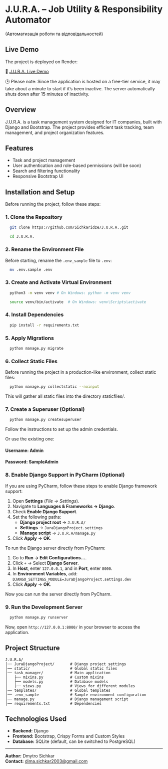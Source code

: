 # J.U.R.A. – Job Utility & Responsibility Automator
(Автоматизація роботи та відповідальностей)

## Live Demo

The project is deployed on Render:

🔗 [J.U.R.A. Live Demo](https://j-u-r-a.onrender.com/)

🕒 Please note: Since the application is hosted on a free-tier service,
it may take about a minute to start if it’s been inactive.
The server automatically shuts down after 15 minutes of inactivity.


## Overview
J.U.R.A. is a task management system designed for IT companies, built with Django and Bootstrap. The project provides efficient task tracking, team management, and project organization features.  
## Features
- Task and project management
- User authentication and role-based permissions (will be soon)
- Search and filtering functionality
- Responsive Bootstrap UI

## Installation and Setup

Before running the project, follow these steps:

### 1. Clone the Repository

```sh
  git clone https://github.com/Sichkaridze/J.U.R.A..git
```
```sh
  cd J.U.R.A.
```


### 2. Rename the Environment File
Before starting, rename the `.env_sample` file to `.env`:
```sh
  mv .env.sample .env
```

### 3. Create and Activate Virtual Environment
```sh
  python3 -m venv venv # On Windows: python -m venv venv
```
```sh
  source venv/bin/activate  # On Windows: venv\Scripts\activate
```

### 4. Install Dependencies
```sh
  pip install -r requirements.txt
```

### 5. Apply Migrations
```sh
  python manage.py migrate
```

### 6. Collect Static Files

Before running the project in a production-like environment, collect static files:
```sh
  python manage.py collectstatic --noinput
```
This will gather all static files into the directory staticfiles/.
### 7. Create a Superuser (Optional)
```sh
  python manage.py createsuperuser
```
Follow the instructions to set up the admin credentials.

Or use the existing one:

#### Username: Admin
#### Password: SampleAdmin

### 8. Enable Django Support in PyCharm (Optional)

If you are using PyCharm, follow these steps to enable Django framework support:

1. Open **Settings** (*File → Settings*).
2. Navigate to **Languages & Frameworks → Django**.
3. Check **Enable Django Support**.
4. Set the following paths:
   - **Django project root** → `J.U.R.A/`
   - **Settings** → `JuraDjangoProject.settings`
   - **Manage script** → `J.U.R.A/manage.py`
5. Click **Apply** → **OK**.

To run the Django server directly from PyCharm:

1. Go to **Run → Edit Configurations...**.
2. Click `+` → Select **Django Server**.
3. In **Host**, enter `127.0.0.1`, and in **Port**, enter `8000`.
4. In **Environment Variables**, add:
```DJANGO_SETTINGS_MODULE=JuraDjangoProject.settings.dev```
5. Click **Apply** → **OK**.

Now you can run the server directly from PyCharm.

### 9. Run the Development Server
```sh
  python manage.py runserver
```

Now, open `http://127.0.0.1:8000/` in your browser to access the application.

## Project Structure
```
J.U.R.A/
│── JuraDjangoProject/       # Django project settings
│── static/                  # Global static files
│── task_manager/            # Main application
│   ├── mixins.py            # Custom mixins
│   ├── models.py            # Database models
│   ├── views.py             # Views for different modules
│── templates/               # Global templates
│── .env_sample              # Sample environment configuration
│── manage.py                # Django management script
│── requirements.txt         # Dependencies
```



## Technologies Used
- **Backend:** Django
- **Frontend:** Bootstrap, Crispy Forms and Custom Styles
- **Database:** SQLite (default, can be switched to PostgreSQL)

---
**Author:** Dmytro Sichkar  
**Contact:** dima.sichkar2003@gmail.com 
